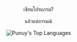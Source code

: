 <div align="center">
เขียนโปรแกรม?

แล้วแต่อารมณ์

![Punuy's Top Languages](https://github-readme-stats.vercel.app/api/top-langs/?username=Punuy&langs_count=8&theme=dark&show_icons=true&hide_border=true&layout=compact)
</div>
